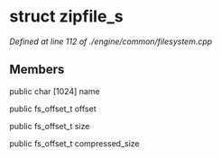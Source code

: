 # struct zipfile_s

*Defined at line 112 of ./engine/common/filesystem.cpp*

## Members

public char [1024] name

public fs_offset_t offset

public fs_offset_t size

public fs_offset_t compressed_size



